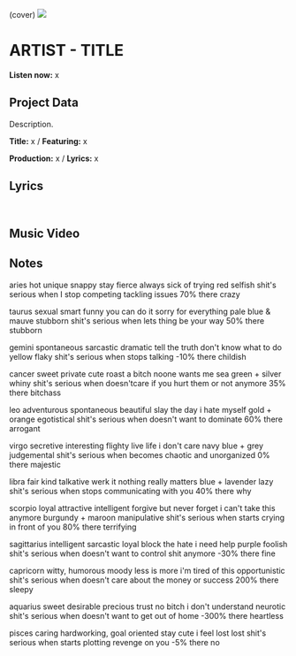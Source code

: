 (cover) ![](57175019_319474918741616_8502199518755923887_n.jpg)

# ARTIST - TITLE

**Listen now:** x

## Project Data

Description.


**Title:** x / **Featuring:** x

**Production:** x / **Lyrics:** x

## Lyrics

```


```

## Music Video


## Notes

aries
hot unique snappy
stay fierce
always sick of trying
red
selfish
shit's serious when I stop competing
tackling issues
70% there
crazy

taurus
sexual smart funny
you can do it
sorry for everything
pale blue & mauve
stubborn
shit's serious when lets thing be your way
50% there
stubborn

gemini
spontaneous sarcastic dramatic
tell the truth
don't know what to do
yellow
flaky
shit's serious when stops talking
-10% there
childish

cancer
sweet private cute
roast a bitch
noone wants me
sea green + silver
whiny
shit's serious when doesn'tcare if you hurt them or not anymore
35% there
bitchass

leo
adventurous spontaneous beautiful
slay the day
i hate myself
gold + orange
egotistical
shit's serious when doesn't want to dominate
60% there
arrogant

virgo
secretive interesting flighty
live life
i don't care
navy blue + grey
judgemental
shit's serious when becomes chaotic and unorganized
0% there
majestic

libra
fair kind talkative
werk it
nothing really matters
blue + lavender
lazy
shit's serious when stops communicating with you
40% there
why

scorpio
loyal attractive intelligent
forgive but never forget
i can't take this anymore
burgundy + maroon
manipulative
shit's serious when starts crying in front of you
80% there
terrifying

sagittarius
intelligent sarcastic loyal
block the hate
i need help
purple
foolish
shit's serious when doesn't want to control shit anymore
-30% there
fine

capricorn
witty, humorous moody
less is more
i'm tired of this
opportunistic
shit's serious when doesn't care about the money or success
200% there
sleepy

aquarius
sweet desirable precious
trust no bitch
i don't understand
neurotic
shit's serious when doesn't want to get out of home
-300% there
heartless

pisces
caring hardworking, goal oriented
stay cute
i feel lost
lost
shit's serious when starts plotting revenge on you
-5% there
no


